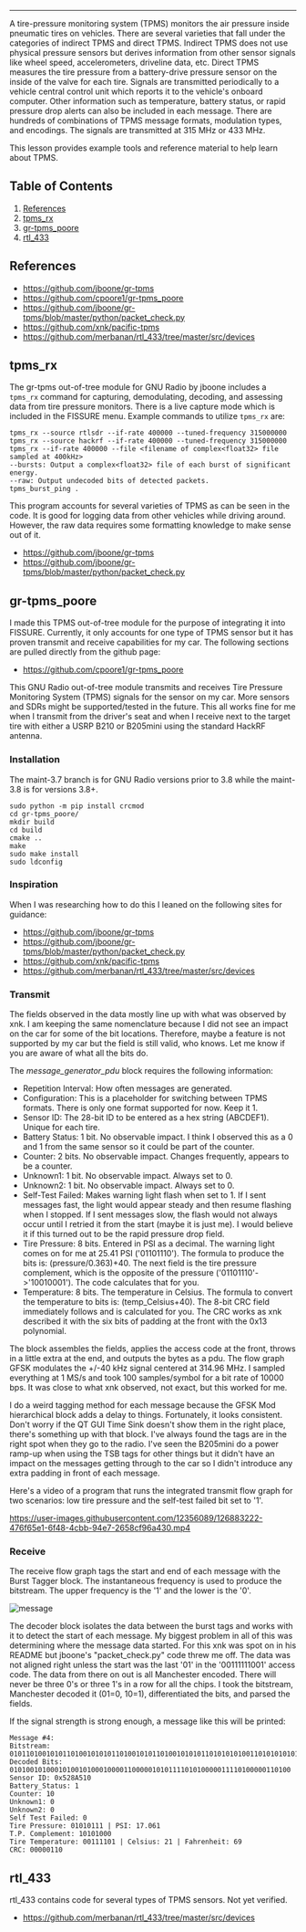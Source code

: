 ---
A tire-pressure monitoring system (TPMS) monitors the air pressure inside pneumatic tires on vehicles. There are several varieties that fall under the categories of indirect TPMS and direct TPMS. Indirect TPMS does not use physical pressure sensors but derives information from other sensor signals like wheel speed, accelerometers, driveline data, etc. Direct TPMS measures the tire pressure from a battery-drive pressure sensor on the inside of the valve for each tire. Signals are transmitted periodically to a vehicle central control unit which reports it to the vehicle's onboard computer. Other information such as temperature, battery status, or rapid pressure drop alerts can also be included in each message. There are hundreds of combinations of TPMS message formats, modulation types, and encodings. The signals are transmitted at 315 MHz or 433 MHz.

This lesson provides example tools and reference material to help learn about TPMS. 

## Table of Contents
1. [References](#references)
2. [tpms_rx](#tpms_rx)
3. [gr-tpms_poore](#gr_tpms_poore)
4. [rtl_433](#rtl_433)

<div id="references"/> 

## References

- https://github.com/jboone/gr-tpms
- https://github.com/cpoore1/gr-tpms_poore
- https://github.com/jboone/gr-tpms/blob/master/python/packet_check.py
- https://github.com/xnk/pacific-tpms
- https://github.com/merbanan/rtl_433/tree/master/src/devices

<div id="tpms_rx"/>   

## tpms_rx

The gr-tpms out-of-tree module for GNU Radio by jboone includes a `tpms_rx` command for capturing, demodulating, decoding, and assessing data from tire pressure monitors. There is a live capture mode which is included in the FISSURE menu. Example commands to utilize `tpms_rx` are:

```
tpms_rx --source rtlsdr --if-rate 400000 --tuned-frequency 315000000
tpms_rx --source hackrf --if-rate 400000 --tuned-frequency 315000000
tpms_rx --if-rate 400000 --file <filename of complex<float32> file sampled at 400kHz>
--bursts: Output a complex<float32> file of each burst of significant energy.
--raw: Output undecoded bits of detected packets.
tpms_burst_ping .
```

This program accounts for several varieties of TPMS as can be seen in the code. It is good for logging data from other vehicles while driving around. However, the raw data requires some formatting knowledge to make sense out of it.

- https://github.com/jboone/gr-tpms
- https://github.com/jboone/gr-tpms/blob/master/python/packet_check.py

## gr-tpms_poore

I made this TPMS out-of-tree module for the purpose of integrating it into FISSURE. Currently, it only accounts for one type of TPMS sensor but it has proven transmit and receive capabilities for my car. The following sections are pulled directly from the github page:

- https://github.com/cpoore1/gr-tpms_poore

This GNU Radio out-of-tree module transmits and receives Tire Pressure Monitoring System (TPMS) signals for the sensor on my car. More sensors and SDRs might be supported/tested in the future. This all works fine for me when I transmit from the driver's seat and when I receive next to the target tire with either a USRP B210 or B205mini using the standard HackRF antenna.

### Installation

The maint-3.7 branch is for GNU Radio versions prior to 3.8 while the maint-3.8 is for versions 3.8+.

```
sudo python -m pip install crcmod
cd gr-tpms_poore/
mkdir build
cd build
cmake ..
make
sudo make install
sudo ldconfig
```

### Inspiration

When I was researching how to do this I leaned on the following sites for guidance:

- https://github.com/jboone/gr-tpms
- https://github.com/jboone/gr-tpms/blob/master/python/packet_check.py
- https://github.com/xnk/pacific-tpms
- https://github.com/merbanan/rtl_433/tree/master/src/devices

### Transmit

The fields observed in the data mostly line up with what was observed by xnk. I am keeping the same nomenclature because I did not see an impact on the car for some of the bit locations. Therefore, maybe a feature is not supported by my car but the field is still valid, who knows. Let me know if you are aware of what all the bits do.

The _message\_generator\_pdu_ block requires the following information:

- Repetition Interval: How often messages are generated.
- Configuration: This is a placeholder for switching between TPMS formats. There is only one format supported for now. Keep it 1.
- Sensor ID: The 28-bit ID to be entered as a hex string (ABCDEF1). Unique for each tire.
- Battery Status: 1 bit. No observable impact. I think I observed this as a 0 and 1 from the same sensor so it could be part of the counter.
- Counter: 2 bits. No observable impact. Changes frequently, appears to be a counter.
- Unknown1: 1 bit. No observable impact. Always set to 0.
- Unknown2: 1 bit. No observable impact. Always set to 0.
- Self-Test Failed: Makes warning light flash when set to 1. If I sent messages fast, the light would appear steady and then resume flashing when I stopped. If I sent messages slow, the flash would not always occur until I retried it from the start (maybe it is just me). I would believe it if this turned out to be the rapid pressure drop field.
- Tire Pressure: 8 bits. Entered in PSI as a decimal. The warning light comes on for me at 25.41 PSI ('01101110'). The formula to produce the bits is: (pressure/0.363)+40. The next field is the tire pressure complement, which is the opposite of the pressure ('01101110'->'10010001'). The code calculates that for you.
- Temperature: 8 bits. The temperature in Celsius. The formula to convert the temperature to bits is: (temp_Celsius+40). The 8-bit CRC field immediately follows and is calculated for you. The CRC works as xnk described it with the six bits of padding at the front with the 0x13 polynomial.

The block assembles the fields, applies the access code at the front, throws in a little extra at the end, and outputs the bytes as a pdu. The flow graph GFSK modulates the +/-40 kHz signal centered at 314.96 MHz. I sampled everything at 1 MS/s and took 100 samples/symbol for a bit rate of 10000 bps. It was close to what xnk observed, not exact, but this worked for me.

I do a weird tagging method for each message because the GFSK Mod hierarchical block adds a delay to things. Fortunately, it looks consistent. Don't worry if the QT GUI Time Sink doesn't show them in the right place, there's something up with that block. I've always found the tags are in the right spot when they go to the radio. I've seen the B205mini do a power ramp-up when using the TSB tags for other things but it didn't have an impact on the messages getting through to the car so I didn't introduce any extra padding in front of each message.

Here's a video of a program that runs the integrated transmit flow graph for two scenarios: low tire pressure and the self-test failed bit set to '1'.

https://user-images.githubusercontent.com/12356089/126883222-476f65e1-6f48-4cbb-94e7-2658cf96a430.mp4

### Receive

The receive flow graph tags the start and end of each message with the Burst Tagger block. The instantaneous frequency is used to produce the bitstream. The upper frequency is the '1' and the lower is the '0'.

![message](../Images/message.png)

The decoder block isolates the data between the burst tags and works with it to detect the start of each message. My biggest problem in all of this was determining where the message data started. For this xnk was spot on in his README but jboone's "packet_check.py" code threw me off. The data was not aligned right unless the start was the last '01' in the '00111111001' access code. The data from there on out is all Manchester encoded. There will never be three 0's or three 1's in a row for all the chips. I took the bitstream, Manchester decoded it (01=0, 10=1), differentiated the bits, and parsed the fields.

If the signal strength is strong enough, a message like this will be printed: 

```
Message #4:
Bitstream: 01011010010101101001010101101001010110100101010110101010100110101010101001011010011001101001011010101010100110011010010101010101100101111111
Decoded Bits: 010100101000101001010001000011000001010111101010000011110100000110100
Sensor ID: 0x528A510
Battery_Status: 1
Counter: 10
Unknown1: 0
Unknown2: 0
Self Test Failed: 0
Tire Pressure: 01010111 | PSI: 17.061
T.P. Complement: 10101000
Tire Temperature: 00111101 | Celsius: 21 | Fahrenheit: 69
CRC: 00000110
```


## rtl_433

rtl_433 contains code for several types of TPMS sensors. Not yet verified.

- https://github.com/merbanan/rtl_433/tree/master/src/devices
